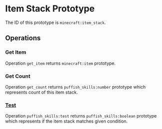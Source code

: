 # Item Stack Prototype

The ID of this prototype is `minecraft:item_stack`.

## Operations

### Get Item

Operation `get_item` returns `minecraft:item` prototype.

### Get Count

Operation `get_count` returns `puffish_skills:number` prototype which represents count of this item stack.

### [Test](/creators/configuration/calculations/operations/built-in/test-item-stack)

Operation `puffish_skills:test` returns `puffish_skills:boolean` prototype which represents if the item stack matches given condition.